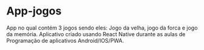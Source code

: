 # App-jogos
App no qual contém 3 jogos sendo eles: Jogo da velha, jogo da forca e jogo da memória. Aplicativo criado usando React Native durante as aulas de Programação de aplicativos Android/IOS/PWA.
